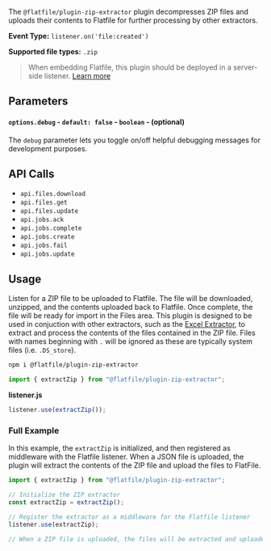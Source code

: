 <!-- START_INFOCARD -->

The `@flatfile/plugin-zip-extractor` plugin decompresses ZIP files and uploads their contents to Flatfile for further processing by other extractors.

**Event Type:** 
`listener.on('file:created')`

**Supported file types:** 
`.zip`

<!-- END_INFOCARD -->


> When embedding Flatfile, this plugin should be deployed in a server-side listener. [Learn more](/docs/orchestration/listeners#listener-types)


## Parameters

#### `options.debug` - `default: false` - `boolean` - (optional)
The `debug` parameter lets you toggle on/off helpful debugging messages for
development purposes.



## API Calls

- `api.files.download`
- `api.files.get`
- `api.files.update`
- `api.jobs.ack`
- `api.jobs.complete`
- `api.jobs.create`
- `api.jobs.fail`
- `api.jobs.update`



## Usage

Listen for a ZIP file to be uploaded to Flatfile. The file will be downloaded, unzipped, and the contents uploaded back to Flatfile. Once complete, the file will be ready for import in the Files area. This plugin is designed to be used in conjuction with other extractors, such as the [Excel Extractor](../extractors/xlsx-extractor), to extract and process the contents of the files contained in the ZIP file. Files with names beginning with `.` will be ignored as these are typically system files (i.e. `.DS_store`).

```bash install
npm i @flatfile/plugin-zip-extractor
```

```js import
import { extractZip } from "@flatfile/plugin-zip-extractor";
```

**listener.js**  

```js listener.js
listener.use(extractZip());
```

### Full Example

In this example, the `extractZip` is initialized, and then registered as middleware with the Flatfile listener. When a JSON file is uploaded, the plugin will extract the contents of the ZIP file and upload the files to FlatFile.

```javascript
import { extractZip } from "@flatfile/plugin-zip-extractor";

// Initialize the ZIP extractor
const extractZip = extractZip();

// Register the extractor as a middleware for the Flatfile listener
listener.use(extractZip);

// When a ZIP file is uploaded, the files will be extracted and uploaded.
```